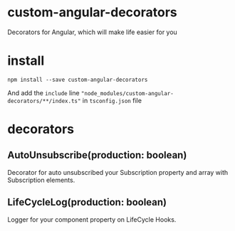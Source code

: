 # custom-angular-decorators
Decorators for Angular, which will make life easier for you

# install
`npm install --save custom-angular-decorators`
   
And add the `include` line `"node_modules/custom-angular-decorators/**/index.ts"` in `tsconfig.json` file

# decorators

## AutoUnsubscribe(production: boolean)
Decorator for auto unsubscribed your Subscription property and array with Subscription elements.
## LifeCycleLog(production: boolean)
Logger for your component property on LifeCycle Hooks.  